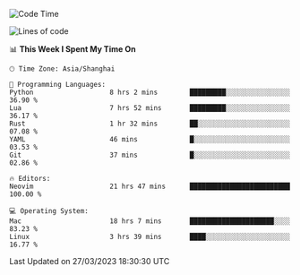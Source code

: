 <!--START_SECTION:waka-->
![Code Time](http://img.shields.io/badge/Code%20Time-1%2C248%20hrs%2032%20mins-blue)

![Lines of code](https://img.shields.io/badge/From%20Hello%20World%20I%27ve%20Written-107.0%20thousand%20lines%20of%20code-blue)

📊 **This Week I Spent My Time On** 

```text
🕑︎ Time Zone: Asia/Shanghai

💬 Programming Languages: 
Python                   8 hrs 2 mins        █████████░░░░░░░░░░░░░░░░   36.90 % 
Lua                      7 hrs 52 mins       █████████░░░░░░░░░░░░░░░░   36.17 % 
Rust                     1 hr 32 mins        ██░░░░░░░░░░░░░░░░░░░░░░░   07.08 % 
YAML                     46 mins             █░░░░░░░░░░░░░░░░░░░░░░░░   03.53 % 
Git                      37 mins             █░░░░░░░░░░░░░░░░░░░░░░░░   02.86 % 

🔥 Editors: 
Neovim                   21 hrs 47 mins      █████████████████████████   100.00 % 

💻 Operating System: 
Mac                      18 hrs 7 mins       █████████████████████░░░░   83.23 % 
Linux                    3 hrs 39 mins       ████░░░░░░░░░░░░░░░░░░░░░   16.77 % 
```


 Last Updated on 27/03/2023 18:30:30 UTC
<!--END_SECTION:waka-->

